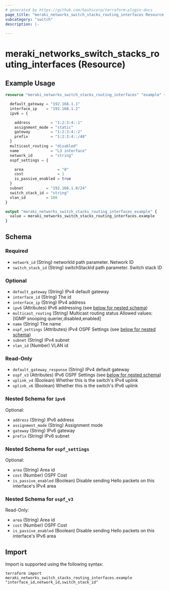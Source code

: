```yaml
---
# generated by https://github.com/hashicorp/terraform-plugin-docs
page_title: "meraki_networks_switch_stacks_routing_interfaces Resource - terraform-provider-meraki"
subcategory: "switch"
description: |-
  
---
```


# meraki_networks_switch_stacks_routing_interfaces (Resource)



## Example Usage

```terraform
resource "meraki_networks_switch_stacks_routing_interfaces" "example" {

  default_gateway = "192.168.1.1"
  interface_ip    = "192.168.1.2"
  ipv6 = {

    address         = "1:2:3:4::1"
    assignment_mode = "static"
    gateway         = "1:2:3:4::2"
    prefix          = "1:2:3:4::/48"
  }
  multicast_routing = "disabled"
  name              = "L3 interface"
  network_id        = "string"
  ospf_settings = {

    area               = "0"
    cost               = 1
    is_passive_enabled = true
  }
  subnet          = "192.168.1.0/24"
  switch_stack_id = "string"
  vlan_id         = 100
}

output "meraki_networks_switch_stacks_routing_interfaces_example" {
  value = meraki_networks_switch_stacks_routing_interfaces.example
}
```

<!-- schema generated by tfplugindocs -->
## Schema

### Required

- `network_id` (String) networkId path parameter. Network ID
- `switch_stack_id` (String) switchStackId path parameter. Switch stack ID

### Optional

- `default_gateway` (String) IPv4 default gateway
- `interface_id` (String) The id
- `interface_ip` (String) IPv4 address
- `ipv6` (Attributes) IPv6 addressing (see [below for nested schema](#nestedatt--ipv6))
- `multicast_routing` (String) Multicast routing status
                                  Allowed values: [IGMP snooping querier,disabled,enabled]
- `name` (String) The name
- `ospf_settings` (Attributes) IPv4 OSPF Settings (see [below for nested schema](#nestedatt--ospf_settings))
- `subnet` (String) IPv4 subnet
- `vlan_id` (Number) VLAN id

### Read-Only

- `default_gateway_response` (String) IPv4 default gateway
- `ospf_v3` (Attributes) IPv6 OSPF Settings (see [below for nested schema](#nestedatt--ospf_v3))
- `uplink_v4` (Boolean) Whether this is the switch's IPv4 uplink
- `uplink_v6` (Boolean) Whether this is the switch's IPv6 uplink

<a id="nestedatt--ipv6"></a>
### Nested Schema for `ipv6`

Optional:

- `address` (String) IPv6 address
- `assignment_mode` (String) Assignment mode
- `gateway` (String) IPv6 gateway
- `prefix` (String) IPv6 subnet


<a id="nestedatt--ospf_settings"></a>
### Nested Schema for `ospf_settings`

Optional:

- `area` (String) Area id
- `cost` (Number) OSPF Cost
- `is_passive_enabled` (Boolean) Disable sending Hello packets on this interface's IPv4 area


<a id="nestedatt--ospf_v3"></a>
### Nested Schema for `ospf_v3`

Read-Only:

- `area` (String) Area id
- `cost` (Number) OSPF Cost
- `is_passive_enabled` (Boolean) Disable sending Hello packets on this interface's IPv6 area

## Import

Import is supported using the following syntax:

```shell
terraform import meraki_networks_switch_stacks_routing_interfaces.example "interface_id,network_id,switch_stack_id"
```
